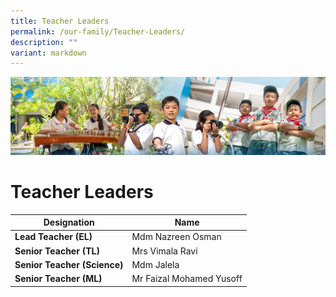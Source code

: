 ```yaml
---
title: Teacher Leaders
permalink: /our-family/Teacher-Leaders/
description: ""
variant: markdown
---
```

![](/images/AboutUs.jpg)

Teacher Leaders
===============

| Designation        |   Name   |
|---------------------------|-------------------|
| **Lead Teacher (EL)**        | Mdm Nazreen Osman |
| **Senior Teacher (TL)**      | Mrs Vimala Ravi   |
| **Senior Teacher (Science)** | Mdm Jalela        |
| **Senior Teacher (ML)**      | Mr Faizal Mohamed Yusoff    |
